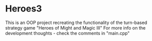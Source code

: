 # Heroes3
This is an OOP project recreating the functionality of the turn-based strategy game "Heroes of Might and Magic III"
For more info on the development thoughts - check the comments in "main.cpp"
